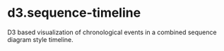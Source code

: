 # d3.sequence-timeline #

D3 based visualization of chronological events in a combined sequence diagram style timeline.